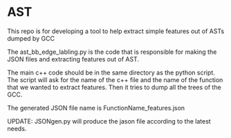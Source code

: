 # AST

This repo is for developing a tool to help extract simple features out of ASTs dumped by GCC

The ast_bb_edge_labling.py is the code that is responsible for making the JSON files and extracting features out of AST.

The main c++ code should be in the same directory as the python script. The script will ask for the name of the c++ file and the name of the function that we wanted to extract features. Then it tries to dump all the trees of the GCC.

The generated JSON file name is FunctionName_features.json

UPDATE:
JSONgen.py will produce the jason file according to the latest needs.

